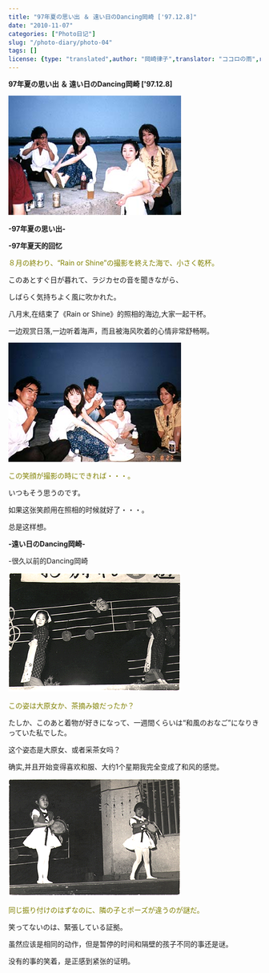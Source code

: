 ```yaml
---
title: "97年夏の思い出 ＆ 遠い日のDancing岡崎 ['97.12.8]"
date: "2010-11-07"
categories: ["Photo日记"]
slug: "/photo-diary/photo-04"
tags: []
license: {type: "translated",author: "岡崎律子",translator: "ココロの雨",reproduced-url: "http://www.ne.jp/asahi/okazaki/book/photo/photo4.html",reproduced-website: "岡崎律子Book"}
---
```


**97年夏の思い出 ＆ 遠い日のDancing岡崎 \['97.12.8\]**  
  
[![](./images/chiba1.jpg "chiba1")](./images/chiba1.jpg)  
  
**\-97年夏の思い出-**  
  
**\-97年夏天的回忆**  
  
<span style="color: #808000;">８月の終わり、“Rain or Shine”の撮影を終えた海で、小さく乾杯。</span>  
  
このあとすぐ日が暮れて、ラジカセの音を聞きながら、  
  
しばらく気持ちよく風に吹かれた。  
  
八月末,在结束了《Rain or Shine》的照相的海边,大家一起干杯。  
  
一边观赏日落,一边听着海声，而且被海风吹着的心情非常舒畅啊。  
  
[![](./images/chiba2.jpg "chiba2")](./images/chiba2.jpg)  
  
<span style="color: #808000;">この笑顔が撮影の時にできれば・・・。</span>  
  
いつもそう思うのです。  
  
如果这张笑颜用在照相的时候就好了・・・。  
  
总是这样想。  
  
**\-遠い日のDancing岡崎-**  
  
\-很久以前的Dancing岡崎  
  
[![](./images/ohara.gif "ohara")](./images/ohara.gif)  
  
<span style="color: #808000;">この姿は大原女か、茶摘み娘だったか？</span>  
  
たしか、このあと着物が好きになって、一週間くらいは“和風のおなご”になりきっていた私でした。  
  
这个姿态是大原女、或者采茶女吗？  
  
确实,并且开始变得喜欢和服、大约1个星期我完全变成了和风的感觉。  
  
[![](./images/vallet.gif "vallet")](./images/vallet.gif)  
  
<span style="color: #808000;">同じ振り付けのはずなのに、隣の子とポーズが違うのが謎だ。</span>  
  
笑ってないのは、緊張している証拠。  
  
虽然应该是相同的动作，但是暂停的时间和隔壁的孩子不同的事还是谜。  
  
没有的事的笑着，是正感到紧张的证明。
